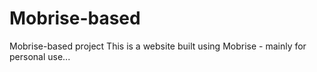 # Mobrise-based
Mobrise-based project
This is a website built using Mobrise - mainly for personal use...
